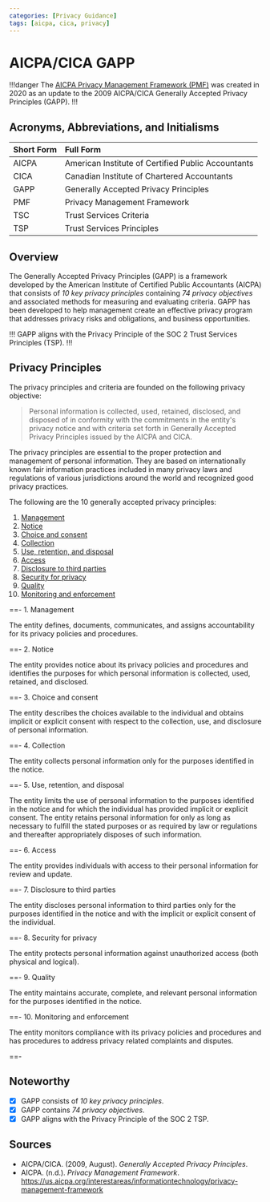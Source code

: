 ```yaml
---
categories: [Privacy Guidance]
tags: [aicpa, cica, privacy]
---
```


# AICPA/CICA GAPP

!!!danger
The [AICPA Privacy Management Framework (PMF)](/guidance/aicpa-pmf.md) was created in 2020 as an update to the 2009 AICPA/CICA Generally Accepted Privacy Principles (GAPP).
!!!

## Acronyms, Abbreviations, and Initialisms

Short Form | Full Form
:--- | :---
AICPA | American Institute of Certified Public Accountants
CICA | Canadian Institute of Chartered Accountants
GAPP | Generally Accepted Privacy Principles
PMF | Privacy Management Framework
TSC | Trust Services Criteria
TSP | Trust Services Principles

## Overview

The Generally Accepted Privacy Principles (GAPP) is a framework developed by the American Institute of Certified Public Accountants (AICPA) that consists of *10 key privacy principles* containing *74 privacy objectives* and associated methods for measuring and evaluating criteria. GAPP has been developed to help management create an effective privacy 
program that addresses privacy risks and obligations, and business opportunities.

!!!
GAPP aligns with the Privacy Principle of the SOC 2 Trust Services Principles (TSP).
!!!

## Privacy Principles

The privacy principles and criteria are founded on the following privacy objective:

> Personal information is collected, used, retained, disclosed, and disposed of in conformity with the commitments in the entity's privacy notice and with criteria set forth in Generally Accepted Privacy Principles issued by the AICPA and CICA.

The privacy principles are essential to the proper protection and management of personal information. They are based on internationally known fair information practices included in many privacy laws and regulations of various jurisdictions around the world and recognized good privacy practices. 

The following are the 10 generally accepted privacy principles:

1. [Management](#1-management)
2. [Notice](#2-notice)
3. [Choice and consent](#3-choice-and-consent)
4. [Collection](#4-collection)
5. [Use, retention, and disposal](#5-use-retention-and-disposal)
6. [Access](#6-access)
7. [Disclosure to third parties](#7-disclosure-to-third-parties)
8. [Security for privacy](#8-security-for-privacy)
9. [Quality](#9-quality)
10. [Monitoring and enforcement](#10-monitoring-and-enforcement)

==- 1. Management

The entity defines, documents, communicates, and assigns accountability for its privacy policies and procedures.

==- 2. Notice

The entity provides notice about its privacy policies and procedures and identifies the purposes for which personal information is collected, used, retained, and disclosed.

==- 3. Choice and consent

The entity describes the choices available to the individual and obtains implicit or explicit consent with respect to the collection, use, and disclosure of personal information.

==- 4. Collection

The entity collects personal information only for the purposes identified in the notice.

==- 5. Use, retention, and disposal

The entity limits the use of personal information to the purposes identified in the notice and for which the individual has provided implicit or explicit consent. The entity retains 
personal information for only as long as necessary to fulfill the stated purposes or as required by law or regulations and thereafter appropriately disposes of such information. 

==- 6. Access

The entity provides individuals with access to their personal information for review and update.

==- 7. Disclosure to third parties

The entity discloses personal information to third parties only for the purposes identified in the notice and with the implicit or explicit consent of the individual.

==- 8. Security for privacy

The entity protects personal information against unauthorized access (both physical and logical).

==- 9. Quality

The entity maintains accurate, complete, and relevant personal information for the purposes identified in the notice.

==- 10. Monitoring and enforcement

The entity monitors compliance with its privacy policies and procedures and has procedures to address privacy related complaints and disputes.

==-

## Noteworthy

- [x] GAPP consists of *10 key privacy principles*.
- [x] GAPP contains *74 privacy objectives*.
- [x] GAPP aligns with the Privacy Principle of the SOC 2 TSP.

## Sources

- AICPA/CICA. (2009, August). *Generally Accepted Privacy Principles*.
- AICPA. (n.d.). *Privacy Management Framework*. https://us.aicpa.org/interestareas/informationtechnology/privacy-management-framework